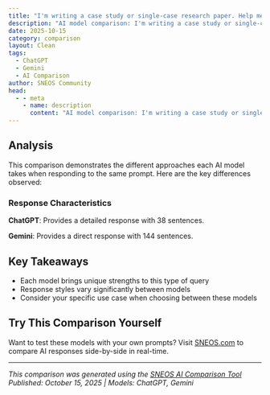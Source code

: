 ```yaml
---
title: "I'm writing a case study or single-case research paper. Help me: 1) Justify case selection and its significance"
description: "AI model comparison: I'm writing a case study or single-case research paper. Help me: 1) Justify case selection and its s..."
date: 2025-10-15
category: comparison
layout: Clean
tags:
  - ChatGPT
  - Gemini
  - AI Comparison
author: SNEOS Community
head:
  - - meta
    - name: description
      content: "AI model comparison: I'm writing a case study or single-case research paper. Help me: 1) Justify case selection and its significance..."
---
```


<ChatComparison
  title="I'm writing a case study or single-case research paper. Help me: 1) Justify case selection and its significance"
  prompt="I'm writing a case study or single-case research paper. Help me: 1) Justify case selection and its significance"
  :responses='{"ChatGPT": "When writing a case study or single-case research paper, justifying your case selection and explaining its significance is crucial for establishing the relevance and importance of your research. Here is a structured approach to cover these aspects effectively:\n\n### 1. Justification of Case Selection\n\n#### A. Relevance to Research Question\n- **Direct Relation**: Explain how the case directly addresses the research question or hypothesis. For instance, if your research focuses on a specific phenomenon, the chosen case embodies that effectively.\n- **Unique Characteristics**: Highlight any unique features of the case that make it particularly compelling or illustrative of broader themes or concepts.\n\n#### B. Typicality vs. Uniqueness\n- **Representative Case**: If your case is typical or representative of a broader category, explain how it illustrates common patterns or trends that are relevant to your study.\n- **Deviant Case**: If your case is unique or atypical, justify this choice by illustrating how it can provide insights that deviate from or challenge existing theories or assumptions.\n\n#### C. Contextual Significance\n- **Cultural, Historical, or Social Context**: Discuss how the case is situated within a specific context that enhances its study. This could involve cultural, historical, or social dimensions that are crucial for understanding the findings.\n- **Current Relevance**: Consider if current events or trends make the case timely and relevant. For instance, if examining a business, their recent strategic changes or challenges could provide valuable insights.\n\n#### D. Data Availability\n- **Access to Rich Data**: Justify your case selection based on the availability of rich, qualitative data. Cases that provide access to extensive documentation, interviews, or firsthand accounts can yield deeper insights.\n\n### 2. Significance of the Case\n\n#### A. Theoretical Contribution\n- **Existing Literature**: Articulate how your case can contribute to or challenge existing theories in the literature. This could include filling gaps in research, reinforcing established theories, or introducing new concepts.\n- **Paradigmatic Shift**: Highlight potential implications for understanding broader theories or practices within the field.\n\n#### B. Practical Implications\n- **Real-World Impact**: Discuss how the findings from your case could impact practice, policy, or decision-making in a relevant field. This is particularly important if your research has implications for stakeholders such as practitioners, organizations, or policymakers.\n- **Examples and Lessons Learned**: Point out that the case can serve as an example for others facing similar issues, showcasing effective strategies or cautionary tales.\n\n#### C. Broader Insights\n- **Generality of Findings**: Explain how insights gathered from the case can be adapted or generalized to other contexts, thus broadening the potential impact of your research.\n- **Cross-disciplinary Relevance**: If appropriate, indicate how findings could span multiple disciplines, enriching discussions in related fields.\n\n### Example Justification\n\n**Case Selected: XYZ Corporation\u2019s Digital Transformation Strategy**\n\n- **Relevance to Research Question**: This case directly investigates how organizations can successfully navigate digital transformation to enhance operational efficiency and customer engagement.\n- **Unique Characteristics**: XYZ Corporation faced unique challenges such as legacy systems and resistance to change, making it a compelling case for studying digital transformation dynamics.\n- **Contextual Significance**: As a mid-sized organization in a rapidly evolving industry, XYZ\u2019s approach provides critical insights amid an increasing trend towards digitalization.\n- **Data Availability**: Extensive interviews with key stakeholders, internal documents, and industry reports offer a rich data set to draw nuanced conclusions.\n\n**Significance**:\n- **Theoretical Contribution**: This case could challenge existing theories on digital transformation by demonstrating the need for a tailored approach to varied organizational contexts.\n- **Practical Implications**: Findings could guide similar organizations grappling with digital transformation, offering actionable strategies and highlighting potential pitfalls.\n- **Broader Insights**: The insights gained may be applicable to other industries undergoing similar transitions, showcasing the universality of the challenges faced during digital transformation.\n\nBy carefully outlining your justification for case selection and its significance, you set a solid foundation for your case study, demonstrating its value to both academic and practical stakeholders.", "Gemini": "Justifying your case selection and articulating its significance are crucial for establishing the credibility and value of your single-case research or case study. Unlike quantitative research that seeks statistical generalizability, case studies aim for deep, nuanced understanding and often theoretical or analytical generalizability.\n\nHere\u0027s a comprehensive guide to help you:\n\n---\n\n## 1. Justifying Case Selection\n\nThe core of case selection is **purposeful sampling**. You\u0027re not choosing a case randomly; you\u0027re selecting it because it offers the best opportunity to explore your research question and contribute to your field.\n\n### Key Principles for Justification:\n\n1.  **Alignment with Research Question:** The chosen case *must* be the most suitable vehicle for addressing your specific research question. Why can *this* case provide the insights you seek more effectively than others?\n2.  **Theoretical Purpose:** Most case studies are driven by a theoretical agenda \u2013 to build, test, refine, or challenge existing theories. Your case should be explicitly linked to this purpose.\n3.  **Empirical Purpose:** Is there a gap in understanding about a particular phenomenon? Does this case represent an unexplored context, an unusual occurrence, or a specific process that needs detailed investigation?\n4.  **Methodological Suitability:** Explain why a *case study* approach (in-depth, qualitative, boundary-spanning) is the most appropriate methodology for this particular case and research question, rather than, say, a survey or experiment.\n\n### Common Case Selection Strategies (and how to justify them):\n\nWhen writing, clearly state which type of case your study represents and why that type is optimal.\n\n*   **Critical Case:**\n    *   **Justification:** \u0022If this holds true for this case, it will hold true for all (or most) cases,\u0022 or conversely, \u0022if it doesn\u0027t hold true here, it won\u0027t hold true anywhere.\u0022 It allows for a strong logical generalization, often for theory testing.\n    *   **Example:** Studying a highly successful start-up in a challenging market to understand factors of resilience. If resilience factors are present here, they are likely more broadly applicable.\n*   **Extreme or Deviant Case:**\n    *   **Justification:** Focusing on an unusual, highly successful, or particularly problematic case can provide insights into the boundaries of a phenomenon or illuminate factors that are not evident in typical cases. It helps understand \u0022why the exception?\u0022\n    *   **Example:** Investigating an organization that consistently achieves extremely high employee satisfaction in an industry known for burnout, to uncover hidden drivers.\n*   **Unique/Revelatory Case:**\n    *   **Justification:** When a researcher has the opportunity to observe and analyze a phenomenon previously inaccessible to scientific investigation, or a previously unstudied context. The case itself reveals something entirely new.\n    *   **Example:** Studying the first implementation of a brand-new, cutting-edge technology in a specific organizational setting, offering a unique \u0022first look.\u0022\n*   **Typical/Representative Case:**\n    *   **Justification:** While seemingly counter-intuitive for case studies, selecting a typical case can provide an in-depth understanding of the common, everyday phenomenon. The goal isn\u0027t statistical generalization, but a rich description of \u0022how things usually are\u0022 in detail that aggregate studies cannot provide.\n    *   **Example:** Studying a typical small business in a particular industry to understand day-to-day operational challenges, providing a richer picture than general surveys. (Be careful here: explain *why this particular typical case* is chosen \u2013 perhaps for its accessibility, clarity of processes, or willingness to engage deeply).\n*   **Paradigm/Exemplar Case:**\n    *   **Justification:** The case serves as a clear, classic example of a particular concept or phenomenon. It exemplifies the core features under investigation.\n    *   **Example:** Studying a well-known historical event (e.g., the Cuban Missile Crisis) as a perfect example of crisis management decision-making.\n*   **Longitudinal/Process-Oriented Case:**\n    *   **Justification:** To understand how a phenomenon, intervention, or change unfolds over time. The case selection is justified by its ability to provide a temporal dimension to the analysis.\n    *   **Example:** Following a single policy implementation over several years to understand its evolution, challenges, and long-term impacts.\n*   **Disconfirming/Negative Case:**\n    *   **Justification:** Deliberately choosing a case that might challenge an existing theory or widely held assumption. This is powerful for refining or rejecting theories.\n    *   **Example:** Studying an intervention thought to be universally effective, in a context where it *failed*, to understand the boundary conditions of its effectiveness.\n*   **Convenience Case (with caveats):**\n    *   **Justification:** While not ideal as a primary justification, if a case is chosen due to accessibility, it *must* still be clearly linked to the research question and possess sufficient theoretical relevance. Acknowledge accessibility, but pivot quickly to its substantive value.\n    *   **Example:** \u0022While initially chosen due to privileged access to Company X, further analysis revealed that Company X presents a unique opportunity to study [specific phenomenon] because of [reasons tying it to research question].\u0022\n\n### How to Structure Your Justification Section:\n\n1.  **Introduce the Case:** Briefly describe your case (e.g., \u0022This study focuses on Acme Corp., a medium-sized technology firm...\u0022)\n2.  **State Your Research Question:** Reiterate it clearly.\n3.  **Explain the Rationale for Selection:** This is the core.\n    *   Clearly state *which type* of case it is (e.g., \u0022Acme Corp. was selected as an *extreme case*...\u0022)\n    *   Elaborate on *why* it fits this type (e.g., \u0022...because its employee turnover rates are consistently 3x the industry average, offering a unique opportunity to investigate the deep-seated cultural factors contributing to retention issues.\u0022)\n    *   Connect directly to your research question (e.g., \u0022This extreme context allows for an in-depth exploration of how organizational culture impacts employee loyalty, a question that remains poorly understood in typical firms.\u0022)\n4.  **Discuss Alternative Cases (and why they were rejected):** Briefly explain why other potential cases would not have been as effective. This strengthens your argument. (e.g., \u0022While other firms in the industry experience similar challenges, none demonstrated the prolonged and pronounced characteristics seen at Acme Corp., which are essential for revealing the nuanced interplay of factors central to this study.\u0022)\n5.  **Acknowledge Limitations:** Briefly mention what this case *cannot* do (e.g., \u0022While offering deep insights, findings from Acme Corp. cannot be statistically generalized to all technology firms, but rather serve to build theory on organizational culture and retention.\u0022)\n\n---\n\n## 2. Articulating the Significance of Your Case\n\nJustifying *why* you chose the case flows directly into explaining *why* anyone should care about your findings from it. This is about establishing the **relevance and contribution** of your research.\n\n### Key Areas of Significance:\n\n1.  **Theoretical Contribution:** This is often the most important for academic case studies.\n    *   **Theory Building:** Does your case help to develop new concepts, frameworks, or propositions?\n    *   **Theory Testing/Refinement:** Does it provide empirical evidence that supports, challenges, or refines existing theories? Does it identify boundary conditions for a theory\u0027s applicability?\n    *   **Conceptual Clarification:** Does it offer a clearer understanding of an abstract concept through concrete illustration?\n    *   **Anomalous Findings:** Does it present findings that defy current theoretical explanations, thus opening new avenues for research?\n    *   **Filling a Theoretical Gap:** Does your study address an area where theory is underdeveloped or absent?\n\n2.  **Empirical Contribution:**\n    *   **New Insights into a Phenomenon:** Does your case provide a richer, more detailed understanding of a phenomenon that was previously only superficially understood?\n    *   **Revealing Hidden Processes:** Does it uncover previously unobserved mechanisms, dynamics, or interconnections?\n    *   **Contextual Understanding:** Does it illuminate how a phenomenon manifests in a specific, unique, or understudied context?\n    *   **Descriptive Depth:** Does it offer a vivid, detailed description that helps other researchers or practitioners grasp the complexity of a situation?\n\n3.  **Practical/Policy Contribution:**\n    *   **Informing Practice:** Does your study offer actionable insights for managers, practitioners, or professionals? (e.g., \u0022Findings suggest a need for specific training interventions...\u0022)\n    *   **Guiding Policy:** Does it provide evidence that can inform policy-making or suggest changes to existing policies?\n    *   **Problem Solving:** Does it help diagnose a problem or propose solutions to real-world challenges?\n    *   **Raising Awareness:** Does it highlight an important issue that deserves more attention?\n\n4.  **Methodological Contribution (Less common for single cases, but possible):**\n    *   Demonstrating a new way to apply an existing method.\n    *   Highlighting challenges or opportunities in studying a particular type of phenomenon.\n\n### How to Structure Your Significance Section:\n\nThis usually comes after your methods section, often in the introduction (briefly) and certainly in your discussion/conclusion.\n\n1.  **Reiterate Main Findings/Insights:** Briefly summarize the core discoveries from your case.\n2.  **Connect to Research Question:** How do these findings directly answer your initial research question?\n3.  **Elaborate on Theoretical Significance:**\n    *   \u0022This case study contributes to [specific theory] by demonstrating...\u0022\n    *   \u0022Our findings challenge the prevailing assumption that [X] by illustrating how [Y] in this unique context...\u0022\n    *   \u0022The detailed analysis of this case reveals a previously unrecognized mechanism: [Z], thereby expanding our understanding of [broad phenomenon].\u0022\n4.  **Elaborate on Empirical Significance:**\n    *   \u0022The in-depth exploration of Acme Corp. offers the first detailed account of [specific phenomenon] in [this particular context], enriching our empirical understanding...\u0022\n    *   \u0022It provides granular insights into the day-to-day challenges of [activity], which has largely been studied through aggregate data.\u0022\n5.  **Elaborate on Practical/Policy Significance (if applicable):**\n    *   \u0022Practitioners can learn from Acme Corp.\u0027s approach to [problem] by considering...\u0022\n    *   \u0022This study suggests that policymakers should re-evaluate [policy] in light of [finding].\u0022\n6.  **Acknowledge Limitations \u0026 Future Research:** What are the boundaries of your findings? What new questions does your study raise for future research, perhaps in other cases or contexts? This reinforces that your single case is a building block, not the final word.\n\n---\n\n**In essence, for both justification and significance, you need to be explicit and compelling about the \u0022why\u0022:**\n\n*   **Why *this* case?** (Justification)\n*   **Why does it matter?** (Significance)\n\nBy clearly articulating these points, you transform your single-case study from an isolated observation into a meaningful contribution to knowledge."}' published-date="{DateTime.UtcNow:HH:mm}"
/>

## Analysis

This comparison demonstrates the different approaches each AI model takes when responding to the same prompt. Here are the key differences observed:

### Response Characteristics

**ChatGPT**: Provides a detailed response with 38 sentences. 

**Gemini**: Provides a direct response with 144 sentences. 

## Key Takeaways

- Each model brings unique strengths to this type of query
- Response styles vary significantly between models
- Consider your specific use case when choosing between these models

## Try This Comparison Yourself

Want to test these models with your own prompts? Visit [SNEOS.com](https://sneos.com) to compare AI responses side-by-side in real-time.

---

*This comparison was generated using the [SNEOS AI Comparison Tool](https://sneos.com)*
*Published: October 15, 2025 | Models: ChatGPT, Gemini*
